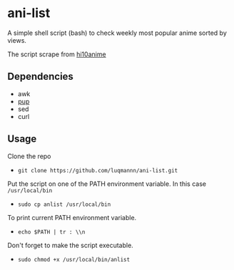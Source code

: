 # ani-list
A simple shell script (bash) to check weekly most popular anime sorted by views.

The script scrape from [hi10anime](https://hi10anime.com/)

## Dependencies
- awk
- [pup](https://github.com/ericchiang/pup)
- sed
- curl

## Usage
Clone the repo 
- `git clone https://github.com/luqmannn/ani-list.git`

Put the script on one of the PATH environment variable. In this case `/usr/local/bin`
- `sudo cp anlist /usr/local/bin`

To print current PATH environment variable.
- `echo $PATH | tr : \\n`

Don't forget to make the script executable.
- `sudo chmod +x /usr/local/bin/anlist`

